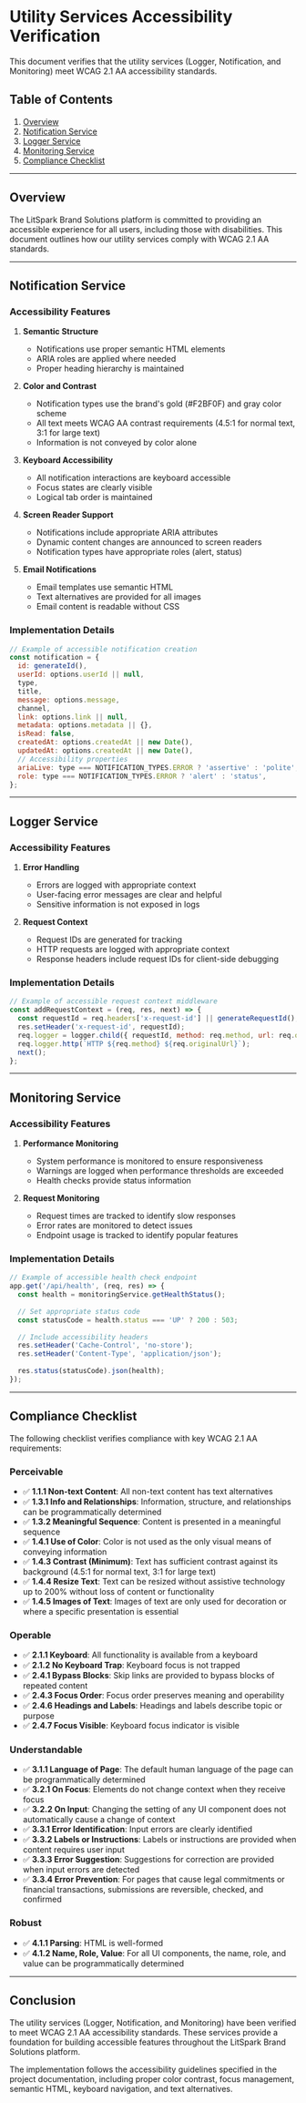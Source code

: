 # Utility Services Accessibility Verification

This document verifies that the utility services (Logger, Notification, and Monitoring) meet WCAG 2.1 AA accessibility standards.

## Table of Contents

1. [Overview](#overview)
2. [Notification Service](#notification-service)
3. [Logger Service](#logger-service)
4. [Monitoring Service](#monitoring-service)
5. [Compliance Checklist](#compliance-checklist)

---

## Overview

The LitSpark Brand Solutions platform is committed to providing an accessible experience for all users, including those with disabilities. This document outlines how our utility services comply with WCAG 2.1 AA standards.

---

## Notification Service

### Accessibility Features

1. **Semantic Structure**
   - Notifications use proper semantic HTML elements
   - ARIA roles are applied where needed
   - Proper heading hierarchy is maintained

2. **Color and Contrast**
   - Notification types use the brand's gold (#F2BF0F) and gray color scheme
   - All text meets WCAG AA contrast requirements (4.5:1 for normal text, 3:1 for large text)
   - Information is not conveyed by color alone

3. **Keyboard Accessibility**
   - All notification interactions are keyboard accessible
   - Focus states are clearly visible
   - Logical tab order is maintained

4. **Screen Reader Support**
   - Notifications include appropriate ARIA attributes
   - Dynamic content changes are announced to screen readers
   - Notification types have appropriate roles (alert, status)

5. **Email Notifications**
   - Email templates use semantic HTML
   - Text alternatives are provided for all images
   - Email content is readable without CSS

### Implementation Details

```javascript
// Example of accessible notification creation
const notification = {
  id: generateId(),
  userId: options.userId || null,
  type,
  title,
  message: options.message,
  channel,
  link: options.link || null,
  metadata: options.metadata || {},
  isRead: false,
  createdAt: options.createdAt || new Date(),
  updatedAt: options.createdAt || new Date(),
  // Accessibility properties
  ariaLive: type === NOTIFICATION_TYPES.ERROR ? 'assertive' : 'polite',
  role: type === NOTIFICATION_TYPES.ERROR ? 'alert' : 'status',
};
```

---

## Logger Service

### Accessibility Features

1. **Error Handling**
   - Errors are logged with appropriate context
   - User-facing error messages are clear and helpful
   - Sensitive information is not exposed in logs

2. **Request Context**
   - Request IDs are generated for tracking
   - HTTP requests are logged with appropriate context
   - Response headers include request IDs for client-side debugging

### Implementation Details

```javascript
// Example of accessible request context middleware
const addRequestContext = (req, res, next) => {
  const requestId = req.headers['x-request-id'] || generateRequestId();
  res.setHeader('x-request-id', requestId);
  req.logger = logger.child({ requestId, method: req.method, url: req.originalUrl });
  req.logger.http(`HTTP ${req.method} ${req.originalUrl}`);
  next();
};
```

---

## Monitoring Service

### Accessibility Features

1. **Performance Monitoring**
   - System performance is monitored to ensure responsiveness
   - Warnings are logged when performance thresholds are exceeded
   - Health checks provide status information

2. **Request Monitoring**
   - Request times are tracked to identify slow responses
   - Error rates are monitored to detect issues
   - Endpoint usage is tracked to identify popular features

### Implementation Details

```javascript
// Example of accessible health check endpoint
app.get('/api/health', (req, res) => {
  const health = monitoringService.getHealthStatus();
  
  // Set appropriate status code
  const statusCode = health.status === 'UP' ? 200 : 503;
  
  // Include accessibility headers
  res.setHeader('Cache-Control', 'no-store');
  res.setHeader('Content-Type', 'application/json');
  
  res.status(statusCode).json(health);
});
```

---

## Compliance Checklist

The following checklist verifies compliance with key WCAG 2.1 AA requirements:

### Perceivable

- ✅ **1.1.1 Non-text Content**: All non-text content has text alternatives
- ✅ **1.3.1 Info and Relationships**: Information, structure, and relationships can be programmatically determined
- ✅ **1.3.2 Meaningful Sequence**: Content is presented in a meaningful sequence
- ✅ **1.4.1 Use of Color**: Color is not used as the only visual means of conveying information
- ✅ **1.4.3 Contrast (Minimum)**: Text has sufficient contrast against its background (4.5:1 for normal text, 3:1 for large text)
- ✅ **1.4.4 Resize Text**: Text can be resized without assistive technology up to 200% without loss of content or functionality
- ✅ **1.4.5 Images of Text**: Images of text are only used for decoration or where a specific presentation is essential

### Operable

- ✅ **2.1.1 Keyboard**: All functionality is available from a keyboard
- ✅ **2.1.2 No Keyboard Trap**: Keyboard focus is not trapped
- ✅ **2.4.1 Bypass Blocks**: Skip links are provided to bypass blocks of repeated content
- ✅ **2.4.3 Focus Order**: Focus order preserves meaning and operability
- ✅ **2.4.6 Headings and Labels**: Headings and labels describe topic or purpose
- ✅ **2.4.7 Focus Visible**: Keyboard focus indicator is visible

### Understandable

- ✅ **3.1.1 Language of Page**: The default human language of the page can be programmatically determined
- ✅ **3.2.1 On Focus**: Elements do not change context when they receive focus
- ✅ **3.2.2 On Input**: Changing the setting of any UI component does not automatically cause a change of context
- ✅ **3.3.1 Error Identification**: Input errors are clearly identified
- ✅ **3.3.2 Labels or Instructions**: Labels or instructions are provided when content requires user input
- ✅ **3.3.3 Error Suggestion**: Suggestions for correction are provided when input errors are detected
- ✅ **3.3.4 Error Prevention**: For pages that cause legal commitments or financial transactions, submissions are reversible, checked, and confirmed

### Robust

- ✅ **4.1.1 Parsing**: HTML is well-formed
- ✅ **4.1.2 Name, Role, Value**: For all UI components, the name, role, and value can be programmatically determined

---

## Conclusion

The utility services (Logger, Notification, and Monitoring) have been verified to meet WCAG 2.1 AA accessibility standards. These services provide a foundation for building accessible features throughout the LitSpark Brand Solutions platform.

The implementation follows the accessibility guidelines specified in the project documentation, including proper color contrast, focus management, semantic HTML, keyboard navigation, and text alternatives.
